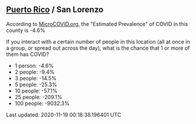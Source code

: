 
## [Puerto Rico](/united-states/puerto-rico) / San Lorenzo

According to [MicroCOVID.org](http://microcovid.org),
the "Estimated Prevalence" of COVID in this county is -4.6%

If you interact with a certain number of people in this location
(all at once in a group, or spread out across the day), what is the chance that
1 or more of them has COVID?

- 1 person: -4.6%
- 2 people: -9.4%
- 3 people: -14.5%
- 5 people: -25.3%
- 10 people: -57.1%
- 25 people: -209.1%
- 100 people: -9032.3%

Last updated: 2020-11-19 00:18:38.196401 UTC

